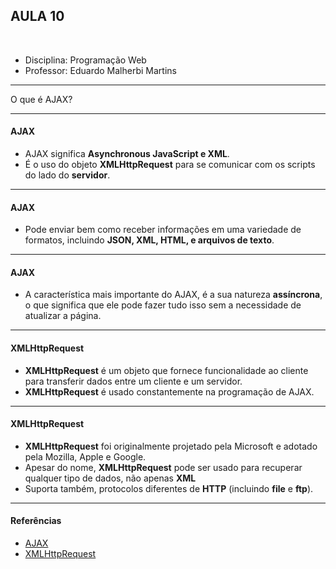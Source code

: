 ## AULA 10

<br />

- Disciplina: Programação Web
- Professor: Eduardo Malherbi Martins

---

O que é AJAX?

---

#### AJAX

- AJAX significa **Asynchronous JavaScript e XML**.
- É o uso do objeto **XMLHttpRequest** para se comunicar com os scripts do lado do **servidor**.

---

#### AJAX

- Pode enviar bem como receber informações em uma variedade de formatos, incluindo **JSON, XML, HTML, e arquivos de texto**.

---

#### AJAX

- A característica mais importante do AJAX, é a sua natureza **assíncrona**, o que significa que ele pode fazer tudo isso sem a necessidade de atualizar a página.

---

#### XMLHttpRequest

- **XMLHttpRequest** é um objeto que fornece funcionalidade ao cliente para transferir dados entre um cliente e um servidor.
- **XMLHttpRequest** é usado constantemente na programação de AJAX.

---

#### XMLHttpRequest

- **XMLHttpRequest** foi originalmente projetado pela Microsoft e adotado pela Mozilla, Apple e Google.
- Apesar do nome, **XMLHttpRequest** pode ser usado para recuperar qualquer tipo de dados, não apenas **XML**
- Suporta também, protocolos diferentes de **HTTP** (incluindo **file** e **ftp**).

---

#### Referências

- [AJAX](https://developer.mozilla.org/en-US/docs/Web/Guide/AJAX/Getting_Started)
- [XMLHttpRequest](https://developer.mozilla.org/en-US/docs/Web/API/XMLHttpRequest)

